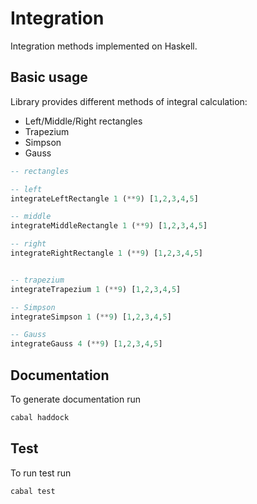 # Integration

Integration methods implemented on Haskell.

## Basic usage

Library provides different methods of integral calculation:

- Left/Middle/Right rectangles
- Trapezium
- Simpson
- Gauss

``` haskell
-- rectangles

-- left
integrateLeftRectangle 1 (**9) [1,2,3,4,5]

-- middle
integrateMiddleRectangle 1 (**9) [1,2,3,4,5] 

-- right
integrateRightRectangle 1 (**9) [1,2,3,4,5] 


-- trapezium
integrateTrapezium 1 (**9) [1,2,3,4,5] 

-- Simpson 
integrateSimpson 1 (**9) [1,2,3,4,5] 

-- Gauss
integrateGauss 4 (**9) [1,2,3,4,5]

```

## Documentation 

To generate documentation run

``` bash
cabal haddock
```

## Test

To run test run

```bash
cabal test
```
